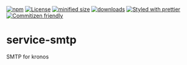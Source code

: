 [![npm](https://img.shields.io/npm/v/service-smtp.svg)](https://www.npmjs.com/package/service-smtp)
[![License](https://img.shields.io/badge/License-BSD%203--Clause-blue.svg)](https://opensource.org/licenses/BSD-3-Clause)
[![minified size](https://badgen.net/bundlephobia/min/service-smtp)](https://bundlephobia.com/result?p=service-smtp)
[![downloads](http://img.shields.io/npm/dm/service-smtp.svg?style=flat-square)](https://npmjs.org/package/service-smtp)
[![Styled with prettier](https://img.shields.io/badge/styled_with-prettier-ff69b4.svg)](https://github.com/prettier/prettier)
[![Commitizen friendly](https://img.shields.io/badge/commitizen-friendly-brightgreen.svg)](http://commitizen.github.io/cz-cli/)
# service-smtp
SMTP for kronos
